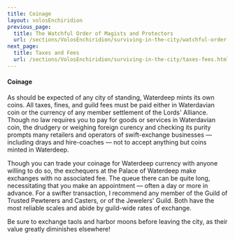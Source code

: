 ```yaml
---
title: Coinage
layout: volosEnchiridion
previous_page:
  title: The Watchful Order of Magists and Protectors
  url: /sections/VolosEnchiridion/surviving-in-the-city/watchful-order-magists-protectors.html
next_page:
  title: Taxes and Fees
  url: /sections/VolosEnchiridion/surviving-in-the-city/taxes-fees.html
---
```


#### Coinage

As should be expected of any city of standing, Waterdeep mints its own coins. All taxes, fines, and guild fees must be paid either in Waterdavian coin or the currency of any member settlement of the Lords' Alliance. Though no law requires you to pay for goods or services in Waterdavian coin, the drudgery or weighing foreign curency and checking its purity prompts many retailers and operators of swift-exchange businesses &mdash; including drays and hire-coaches &mdash; not to accept anything but coins minted in Waterdeep.

Though you can trade your coinage for Waterdeep currency with anyone willing to do so, the exchequers at the Palace of Waterdeep make exchanges with no associated fee. The queue there can be quite long, necessitating that you make an appointment &mdash; often a day or more in advance. For a swifter transaction, I recommend any member of the Guild of Trusted Pewterers and Casters, or of the Jewelers' Guild. Both have the most reliable scales and abide by guild-wide rates of exchange.

Be sure to exchange taols and harbor moons before leaving the city, as their value greatly diminishes elsewhere!

